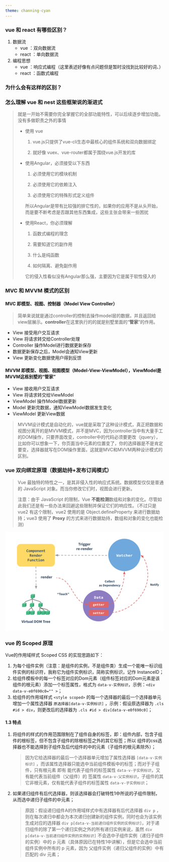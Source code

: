 ```yaml
---
theme: channing-cyan
---
```


### vue 和 react 有哪些区别？
1. 数据流
    + vue ：双向数据流
    + react ：单向数据流
2. 编程思想
    + vue ：响应式编程（这里表述好像有点问题但是暂时没找到比较好的词、）
    + react ：函数式编程

### 为什么会有这样的区别？

### 怎么理解 vue 和 nest 这些框架说的渐进式

> 就是一开始不需要你完全掌握它的全部功能特性，可以后续逐步增加功能。没有多做职责之外的事情
>
> + 使用 vue
>
>   1. vue.js只提供了vue-cli生态中最核心的组件系统和双向数据绑定
>
>   2. 就好像 vuex、vue-router都属于围绕vue.js开发的库
>
> + 使用Angular，必须接受以下东西
>
>   1. 必须使用它的模块机制
>
>   2. 必须使用它的依赖注入
>
>   3. 必须使用它的特殊形式定义组件
>
>   所以Angular是带有比较强的排它性的，如果你的应用不是从头开始，而是要不断考虑是否跟其他东西集成，这些主张会带来一些困扰
>
> + 使用React，你必须理解
>
>   1. 函数式编程的理念
>
>   2. 需要知道它的副作用
>
>   3. 什么是纯函数
>
>   4. 如何隔离、避免副作用
>
>   它的侵入性看似没有Angular那么强，主要因为它是属于软性侵入的

### MVC 和 MVVM 模式的区别

#### MVC 即模型、视图、控制器（Model View Controller）

> 简单来说就是通过controller的控制去操作model层的数据，并且返回给view层展示。**controller**在这里执行的的就是别墅里面的“**管家**”的作用。

- View 接受用户交互请求
- View 将请求转交给Controller处理
- Controller 操作Model进行数据更新保存
- 数据更新保存之后，Model会通知View更新
- View 更新变化数据使用户得到反馈

#### MVVM 即模型、视图、视图模型（Model-View-ViewModel），**ViewModel**是MVVM这栋别墅的“**管家**”

- View 接收用户交互请求
- View 将请求转交给ViewModel
- ViewModel 操作Model数据更新
- Model 更新完数据，通知ViewModel数据发生变化
- ViewModel 更新View数据

> MVVM设计模式是自动化的，vue就是采取了这种设计模式，真正把数据和视图分离开的是MVVM模式，并不是MVC，因为controller当中有大量手工的DOM操作，只要界面改变，controller中的代码必须要更改（jquery），比如你可以想象一下，你页面当中元素的位置变了，你的选择器是不是肯定要变，选择器就写在DOM操作里面，这就是MVC和MVVM两种设计模式的区别。

### vue 双向绑定原理（数据劫持+发布订阅模式）

> Vue 最独特的特性之一，是其非侵入性的响应式系统。数据模型仅仅是普通的 JavaScript 对象。而当你修改它们时，视图会进行更新。
>
> 注意：由于 JavaScript 的限制，Vue **不能检测**数组和对象的变化。尽管如此我们还是有一些办法来回避这些限制并保证它们的响应性。（不过只是 vue2 有这个限制，vue2 使用的是 Object.defineProperty 来进行数据劫持；vue3 使用了 **Proxy** 的方式来进行数据劫持，数组和对象的变化也能检测）

![vue-v-model](./img/vue-v-model.png)

### vue 的 Scoped 原理
Vue的作用域样式 Scoped CSS 的实现思路如下：

1.  为每个组件实例（注意：是组件的实例，不是组件类）生成一个能唯一标识组件实例的标识符，我称它为组件实例标识，简称实例标识，记作 InstanceID；
2.  给组件模板中的每一个标签对应的Dom元素（组件标签对应的Dom元素是该组件的根元素）添加一个标签属性，格式为 `data-v-实例标识`，示例：`<div data-v-e0f690c0="" >`；
3.  给组件的作用域样式 `<style scoped>` 的每一个选择器的最后一个选择器单元增加一个属性选择器 `原选择器[data-v-实例标识]` ，示例：假设原选择器为 `.cls #id > div`，则更改后的选择器为 `.cls #id > div[data-v-e0f690c0]`；

#### 1.3 特点

1.  将组件的样式的作用范围限制在了组件自身的标签，即：组件内部，包含子组件的根标签，但不包含子组件的除根标签之外的其它标签；所以 组件的css选择器也不能选择到子组件及后代组件的中的元素（子组件的根元素除外）；

    > 因为它给选择器的最后一个选择器单元增加了属性选择器 `[data-v-实例标识]` ，而该属性选择器只能选中当前组件模板中的标签；而对于子组件，只有根元素 即有 能代表子组件的标签属性 `data-v-子实例标识`，又有能代表当前组件（父组件）的 签属性 `data-v-父实例标识`，子组件的其它非根元素，仅有能代表子组件的标签属性 `data-v-子实例标识`；

2.  如果递归组件有后代选择器，则该选择器会打破特性1中所说的子组件限制，从而选中递归子组件的中元素；

    > 原因：假设递归组件A的作用域样式中有选择器有后代选择器 `div p` ，则在每次递归中都会为本次递归创建新的组件实例，同时也会为该实例生成对应的选择器 `div p[data-v-当前递归组件实例的实例标识]`，对于递归组件的除了第一个递归实例之外的所有递归实例来说，虽然 `div p[data-v-当前递归组件实例的实例标识]` 不会选中子组件实例（递归子组件的实例）中的 p 元素（具体原因已在特性1中讲解），但是它会选中当前组件实例中所有的 p 元素，因为 父组件实例（递归父组件的实例）中有匹配的 div 元素；